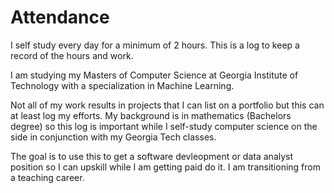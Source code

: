 # Attendance
I self study every day for a minimum of 2 hours. This is a log to keep a record of the hours and work.

I am studying my Masters of Computer Science at Georgia Institute of Technology with a specialization in Machine Learning. 

Not all of my work results in projects that I can list on a portfolio but this can at least log my efforts. My background is in mathematics (Bachelors degree) so this log is important while I self-study computer science on the side in conjunction with my Georgia Tech classes.

The goal is to use this to get a software devleopment or data analyst position so I can upskill while I am getting paid do it. I am transitioning from a teaching career.
